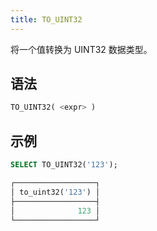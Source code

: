 ```yaml
---
title: TO_UINT32
---
```


将一个值转换为 UINT32 数据类型。

## 语法

```sql
TO_UINT32( <expr> )
```

## 示例

```sql
SELECT TO_UINT32('123');

┌──────────────────┐
│ to_uint32('123') │
├──────────────────┤
│              123 │
└──────────────────┘
```